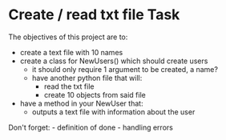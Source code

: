 # Create / read txt file Task

The objectives of this project are to:
- create a text file with 10 names
- create a class for NewUsers() which should create users
    - it should only require 1 argument to be created, a name?
    - have another python file that will:
        - read the txt file
        - create 10 objects from said file
- have a method in your NewUser that:
    - outputs a text file with information about the user 
        
Don't forget:
    - definition of done
    - handling errors